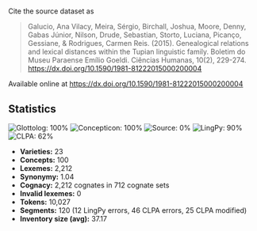 # 

Cite the source dataset as

> Galucio, Ana Vilacy, Meira, Sérgio, Birchall, Joshua, Moore, Denny, Gabas Júnior, Nilson, Drude, Sebastian, Storto, Luciana, Picanço, Gessiane, & Rodrigues, Carmen Reis. (2015). Genealogical relations and lexical distances within the Tupian linguistic family. Boletim do Museu Paraense Emílio Goeldi. Ciências Humanas, 10(2), 229-274. https://dx.doi.org/10.1590/1981-81222015000200004

Available online at https://dx.doi.org/10.1590/1981-81222015000200004

## Statistics
![Glottolog: 100%](https://img.shields.io/badge/Glottolog-100%25-brightgreen.svg "Glottolog: 100%") ![Concepticon: 100%](https://img.shields.io/badge/Concepticon-100%25-brightgreen.svg "Concepticon: 100%") ![Source: 0%](https://img.shields.io/badge/Source-0%25-red.svg "Source: 0%") ![LingPy: 90%](https://img.shields.io/badge/LingPy-90%25-green.svg "LingPy: 90%") ![CLPA: 62%](https://img.shields.io/badge/CLPA-62%25-orange.svg "CLPA: 62%")

- **Varieties:** 23
- **Concepts:** 100
- **Lexemes:** 2,212
- **Synonymy:** 1.04
- **Cognacy:** 2,212 cognates in 712 cognate sets
- **Invalid lexemes:** 0
- **Tokens:** 10,027
- **Segments:** 120 (12 LingPy errors, 46 CLPA errors, 25 CLPA modified)
- **Inventory size (avg):** 37.17